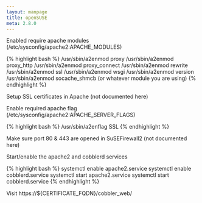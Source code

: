 ```yaml
---
layout: manpage
title: openSUSE
meta: 2.8.0
---
```



Enabled require apache modules (/etc/sysconfig/apache2:APACHE_MODULES)

{% highlight bash %}
/usr/sbin/a2enmod proxy
/usr/sbin/a2enmod proxy_http
/usr/sbin/a2enmod proxy_connect
/usr/sbin/a2enmod rewrite
/usr/sbin/a2enmod ssl
/usr/sbin/a2enmod wsgi
/usr/sbin/a2enmod version
/usr/sbin/a2enmod socache_shmcb (or whatever module you are using)
{% endhighlight %}

Setup SSL certificates in Apache (not documented here)

Enable required apache flag (/etc/sysconfig/apache2:APACHE_SERVER_FLAGS)

{% highlight bash %}
/usr/sbin/a2enflag SSL
{% endhighlight %}

Make sure port 80 & 443 are opened in SuSEFirewall2 (not documented here)

Start/enable the apache2 and cobblerd services

{% highlight bash %}
systemctl enable apache2.service
systemctl enable cobblerd.service
systemctl start apache2.service
systemctl start cobblerd.service
{% endhighlight %}

Visit https://${CERTIFICATE_FQDN}/cobbler_web/
